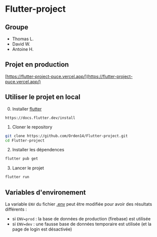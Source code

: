 # Flutter-project

## Groupe 

- Thomas L.
- David W.
- Antoine H.

## Projet en production

[https://flutter-project-puce.vercel.app/](https://flutter-project-puce.vercel.app/)

## Utiliser le projet en local

0. Installer [flutter](https://docs.flutter.dev/install)

```
https://docs.flutter.dev/install
```

1. Cloner le repository

```bash
git clone https://github.com/Orden14/Flutter-project.git
cd Flutter-project
```

2. Installer les dépendences

```bash
flutter pub get
```

3. Lancer le projet

```bash
flutter run
```

## Variables d'environement

La variable `ENV` du fichier [.env](./.env) peut être modifiée pour avoir des résultats différents : 
- si `ENV=prod` : la base de données de production (firebase) est utilisée
- si `ENV=dev` : une fausse base de données temporaire est utilisée (et la page de login est désactivée)
